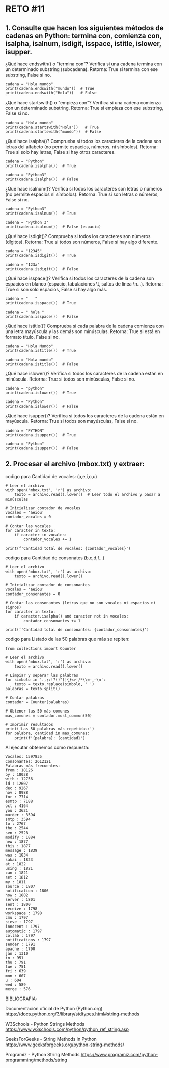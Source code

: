# RETO #11
## 1. Consulte que hacen los siguientes métodos de cadenas en Python: termina con, comienza con, isalpha, isalnum, isdigit, isspace, istitle, islower, isupper.

¿Qué hace endswith() o "termina con"?
Verifica si una cadena termina con un determinado substring (subcadena).
Retorna: True si termina con ese substring, False si no.

    cadena = "Hola mundo"
    print(cadena.endswith("mundo"))  # True
    print(cadena.endswith("Hola"))   # False

¿Qué hace startswith() o "empieza con"?
Verifica si una cadena comienza con un determinado substring.
Retorna: True si empieza con ese substring, False si no.
    
    cadena = "Hola mundo"
    print(cadena.startswith("Hola"))   # True
    print(cadena.startswith("mundo"))  # False
 
¿Qué hace isalpha()?
Comprueba si todos los caracteres de la cadena son letras del alfabeto (no permite espacios, números, ni símbolos).
Retorna: True si solo hay letras, False si hay otros caracteres.

    cadena = "Python"
    print(cadena.isalpha())  # True

    cadena = "Python3"
    print(cadena.isalpha())  # False

¿Qué hace  isalnum()?
Verifica si todos los caracteres son letras o números (no permite espacios ni símbolos).
Retorna: True si son letras o números, False si no.

    cadena = "Python3"
    print(cadena.isalnum())  # True

    cadena = "Python 3"
    print(cadena.isalnum())  # False (espacio)

¿Qué hace isdigit()?
Comprueba si todos los caracteres son números (dígitos).
Retorna: True si todos son números, False si hay algo diferente.

    cadena = "12345"
    print(cadena.isdigit())  # True

    cadena = "123a"
    print(cadena.isdigit())  # False


¿Qué hace isspace()?
Verifica si todos los caracteres de la cadena son espacios en blanco (espacio, tabulaciones \t, saltos de línea \n...).
Retorna: True si son solo espacios, False si hay algo más.

    cadena = "   "
    print(cadena.isspace())  # True

    cadena = " hola "
    print(cadena.isspace())  # False

¿Qué hace istitle()?
Comprueba si cada palabra de la cadena comienza con una letra mayúscula y las demás son minúsculas.
Retorna: True si está en formato título, False si no.

    cadena = "Hola Mundo"
    print(cadena.istitle())  # True

    cadena = "Hola mundo"
    print(cadena.istitle())  # False
    
¿Qué hace  islower()?
Verifica si todos los caracteres de la cadena están en minúscula.
Retorna: True si todos son minúsculas, False si no.

    cadena = "python"
    print(cadena.islower())  # True

    cadena = "Python"
    print(cadena.islower())  # False

¿Qué hace isupper()?
Verifica si todos los caracteres de la cadena están en mayúscula.
Retorna: True si todos son mayúsculas, False si no.

    cadena = "PYTHON"
    print(cadena.isupper())  # True

    cadena = "Python"
    print(cadena.isupper())  # False

## 2. Procesar el archivo (mbox.txt) y extraer:

codigo para Cantidad de vocales: (a,e,i,o,u)

    # Leer el archivo
    with open('mbox.txt', 'r') as archivo:
        texto = archivo.read().lower()  # Leer todo el archivo y pasar a minúsculas

    # Inicializar contador de vocales
    vocales = 'aeiou'
    contador_vocales = 0

    # Contar las vocales
    for caracter in texto:
        if caracter in vocales:
            contador_vocales += 1

    print(f'Cantidad total de vocales: {contador_vocales}')

codigo para Cantidad de consonates (b,c,d,f...)

    # Leer el archivo
    with open('mbox.txt', 'r') as archivo:
        texto = archivo.read().lower()

    # Inicializar contador de consonantes
    vocales = 'aeiou'
    contador_consonantes = 0

    # Contar las consonantes (letras que no son vocales ni espacios ni signos)
    for caracter in texto:
        if caracter.isalpha() and caracter not in vocales:
            contador_consonantes += 1

    print(f'Cantidad total de consonantes: {contador_consonantes}')

codigo para Listado de las 50 palabras que más se repiten:

    from collections import Counter

    # Leer el archivo
    with open('mbox.txt', 'r') as archivo:
        texto = archivo.read().lower()

    # Limpiar y separar las palabras
    for simbolo in '.,;:!?()"[]{}<>|/*\\=-_—\n':
        texto = texto.replace(simbolo, ' ')
    palabras = texto.split()

    # Contar palabras
    contador = Counter(palabras)

    # Obtener las 50 más comunes
    mas_comunes = contador.most_common(50)

    # Imprimir resultados
    print('Las 50 palabras más repetidas:')
    for palabra, cantidad in mas_comunes:
        print(f'{palabra}: {cantidad}')

Al ejecutar obtenemos como respuesta:

    Vocales: 1597835
    Consonantes: 2612121
    Palabras más frecuentes:
    from : 18126
    by : 18028
    with : 12756
    id : 12607
    dec : 9267
    nov : 8988
    for : 7714
    esmtp : 7188
    oct : 4164
    you : 3621
    murder : 3594
    smtp : 3594
    to : 2767
    the : 2544
    svn : 2528
    modify : 1884
    new : 1877
    this : 1877
    message : 1839
    was : 1834
    sakai : 1823
    at : 1822
    using : 1821
    can : 1821
    set : 1812
    my : 1811
    source : 1807
    notification : 1806
    how : 1802
    server : 1801
    sent : 1800
    receive : 1798
    workspace : 1798
    cmu : 1797
    sieve : 1797
    innocent : 1797
    automatic : 1797
    collab : 1797
    notifications : 1797
    sender : 1791
    apache : 1790
    jan : 1310
    in : 951
    thu : 791
    tue : 751
    fri : 639
    mon : 607
    u : 604
    wed : 589
    merge : 576

BIBLIOGRAFIA:

Documentación oficial de Python (Python.org)
https://docs.python.org/3/library/stdtypes.html#string-methods

W3Schools - Python Strings Methods
https://www.w3schools.com/python/python_ref_string.asp

GeeksForGeeks - String Methods in Python
https://www.geeksforgeeks.org/python-string-methods/

Programiz - Python String Methods
https://www.programiz.com/python-programming/methods/string

